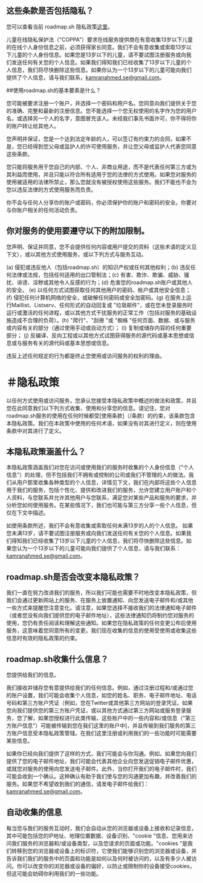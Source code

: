 ## 这些条款是否包括隐私？

您可以查看当前 roadmap.sh 隐私政策[这里](/privacy)。

儿童在线隐私保护法（"COPPA"）要求在线服务提供商在有意收集13岁以下儿童的在线个人身份信息之前，必须获得家长同意。我们不会有意收集或索取13岁以下儿童的个人身份信息。如果您是13岁以下的儿童，请不要试图注册服务或向我们发送任何有关您的个人信息。如果我们得知我们已经收集了13岁以下儿童的个人信息，我们将尽快删除这些信息。如果你认为一个13岁以下的儿童可能向我们提供了个人信息，请与我们联系，kamranahmed.se@gmail.com。

##使用roadmap.sh的基本要素是什么？

您可能被要求注册一个账户，并选择一个密码和用户名。您同意向我们提供关于您的准确、完整和最新的注册信息。您不能选择一个您无权使用的名字作为您的用户名，或选择另一个人的名字，意图冒充该人。未经我们事先书面许可，你不得将你的账户转让给其他人。

您声明并保证，您是一个达到法定年龄的人，可以签订有约束力的合同，如果不是，您已经得到您父母或监护人的许可使用服务，并让您父母或监护人代表您同意这些条款。

您只能将服务用于您自己的内部、个人、非商业用途，而不是代表任何第三方或为其利益而使用，并且只能以符合所有适用于您的法律的方式使用。如果您对服务的使用被适用的法律所禁止，那么您就没有被授权使用这些服务。我们不能也不会为您以违反法律的方式使用服务而负责。

你不会与任何人分享你的账户或密码，你必须保护你的账户和密码的安全。你要对与你账户相关的任何活动负责。

## 你对服务的使用要遵守以下的附加限制。

您声明、保证并同意，您不会提供任何内容或用户提交的资料（这些术语的定义见下文），或以其他方式使用服务，或以下列方式与服务互动。

(a) 侵犯或违反他人（包括roadmap.sh）的知识产权或任何其他权利；(b) 违反任何法律或法规，包括任何适用的出口管制法；(c) 有害、欺诈、欺骗、威胁、骚扰、诽谤、淫秽或其他令人反感的行为；(d) 危害您的roadmap.sh账户或其他人的安全。 (e) 以任何方式试图获取任何其他用户的密码、帐户或其他安全信息； (f) 侵犯任何计算机网络的安全，或破解任何密码或安全加密码。(g) 在服务上运行Maillist、Listserv、任何形式的自动回复或 "垃圾邮件"，或在您未登录服务时运行或激活的任何进程，或以其他方式干扰服务的正常工作（包括对服务的基础设施造成不合理的负荷）。(h) "爬行"、"刮擦 "或 "蜘蛛 "任何页面、数据、或与服务或内容有关的部分（通过使用手动或自动方式）； (i) 复制或储存内容的任何重要部分； (j) 反编译、反向工程或以其他方式试图获得服务的源代码或基本思想或信息或与服务有关的源代码或基本思想或信息。

违反上述任何规定的行为都是终止您使用或访问服务的权利的理由。

# ＃隐私政策

以任何方式使用或访问服务，您承认您接受本隐私政策中概述的做法和政策，并且您在此同意我们以下列方式收集、使用和分享您的信息。请记住，您对roadmap.sh服务的使用在任何时候都受[使用条款]（/条款）的约束，该条款包含本隐私政策。我们在本政策中使用的任何术语，如果没有对其进行定义，则在使用条款中对其进行了定义。

## 本隐私政策涵盖什么？

本隐私政策涵盖我们对您在访问或使用我们的服务时收集的个人身份信息（"个人信息"）的处理，但不包括我们不拥有或控制的公司或我们不管理的人的做法。我们从用户那里收集各种类型的个人信息，详情见下文，我们在内部将这些个人信息用于我们的服务，包括个性化、提供和改进我们的服务，允许您建立用户账户和个人资料，与您联系并允许其他用户与您联系，满足您对某些产品和服务的要求，并分析您如何使用服务。在某些情况下，我们也可能与第三方分享一些个人信息，但仅在下文中描述。

如使用条款所述，我们不会有意收集或索取任何未满13岁的人的个人信息。 如果您未满13岁，请不要试图注册服务或向我们发送任何有关您的个人信息。如果我们得知我们已经收集了13岁以下儿童的个人信息，我们将尽快删除这些信息。如果您认为一个13岁以下的儿童可能向我们提供了个人信息，请与我们联系：kamranahmed.se@gmail.com。

## roadmap.sh是否会改变本隐私政策？

我们一直在努力改进我们的服务，所以我们可能也需要不时地改变本隐私政策，但我们会通过更新网站上的服务、在服务上放置通知、向您发送电子邮件和/或其他一些方式来提醒您注意变化。请注意，如果您选择不接收我们的法律通知电子邮件（或者您没有向我们提供您的电子邮件地址），这些法律通知仍将制约您对服务的使用，您仍有责任阅读和理解这些通知。如果您在隐私政策的任何变更公布后使用服务，这意味着您同意所有的变更。我们现在收集的信息的使用受使用或收集这些信息时有效的隐私政策的约束。

## roadmap.sh收集什么信息？

您提供给我们的信息。

我们接收并储存您有意提供给我们的任何信息。例如，通过注册过程和/或通过您的账户设置，我们可能会收集个人信息，如您的姓名、职务、电子邮件地址、电话号码和第三方账户凭证（例如，您在Twitter或其他第三方网站的登录凭证。如果您向我们提供您的第三方账户凭证，或以其他方式通过第三方网站或服务登录服务，您了解，如果您授权进行此类传输，这些账户中的一些内容和/或信息（"第三方账户信息"）可能被传输到您在我们这里的账户中]，并且传输到我们服务的第三方账户信息受本隐私政策管辖。在我们这里注册或利用我们的一些功能时可能需要某些信息。

如果你已经向我们提供了这样的方式，我们可能会与你沟通。例如，如果您向我们提供了您的电子邮件地址，我们可能会代表其他企业向您发送促销电子邮件优惠，或就您对服务的使用向您发送电子邮件。此外，当你打开我们的电子邮件时，我们可能会收到一个确认。这种确认有助于我们使与您的沟通更加有趣，并改善我们的服务。如果您不希望收到我们的通信，请发电子邮件给我们：kamranahmed.se@gmail.com。

## 自动收集的信息

每当您与我们的服务互动时，我们会自动从您的浏览器或设备上接收和记录信息，其中可能包括您的IP地址、地理位置数据、设备识别、"cookie "信息、您用来访问我们服务的浏览器和/或设备类型，以及您请求的页面或功能。"cookies "是我们转移到您的浏览器或设备上的标识符，它使我们能够识别您的浏览器或设备，并告诉我们我们的服务中的页面和功能是如何以及何时被访问的，以及有多少人被访问。你可以改变你的浏览器或设备的偏好，以防止或限制你的设备接受cookies，但这可能会妨碍你利用我们的一些功能。

